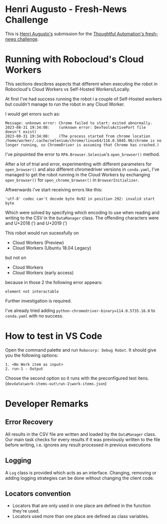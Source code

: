# Henri Augusto - Fresh-News Challenge

This is [Henri Augusto's](https://github.com/HenriAugusto) submission for the [Thoughtful Automation's fresh-news challenge](https://thoughtfulautomation.notion.site/RPA-Challenge-Fresh-news-fa3f504bb7824e1aa9c083906ca1bba7).

# Running with Robocloud's Cloud Workers

This sections descibres aspects that different when executing the robot in Robocloud's Cloud Workers vs Self-Hosted Workers/Locally.

At first I've had success running the robot i a couple of Self-Hosted workers but couldn't manage to run the robot in any Cloud Worker.

I would get errors such as:

```
Message: unknown error: Chrome failed to start: exited abnormally.
2023-08-31 19:34:08:    (unknown error: DevToolsActivePort file doesn't exist)
2023-08-31 19:34:08:    (The process started from chrome location /home/worker/.cache/selenium/chrome/linux64/116.0.5845.96/chrome is no longer running, so ChromeDriver is assuming that Chrome has crashed.)
```

I've pinpointed the error to `RPA.Browser.Selenium`'s `open_browser()` method.

After a lot of trial and error, experimenting with different parameters for `open_browser()` and also different chromedriver versions in `conda.yaml`, I've managed to get the robot running in the Cloud Workers by exchanging `open_browser()` for `open_chrome_browser()` in `BrowserInitializer`.

Aftwerwards i've start receiving errors like this:

```
'utf-8' codec can't decode byte 0x92 in position 292: invalid start byte
```

Which were solved by specifying which encoding to use when reading and writing to the CSV in the `DataManager` class. The offending characters were and U+2018 (‘) and U+2019 (’)

This  robot would run sucessfully on

- Cloud Workers (Preview)
- Cloud Workers (Ubuntu 18.04 Legacy)

but not on

- Cloud Workers
- Cloud Workers (early access)

because in those 2 the following error appears:

```
element not interactable
```

Further investigation is required.

I've already tried adding `python-chromedriver-binary=114.0.5735.16.0` to `conda.yaml` with no success.

# How to test in VS Code

Open the command palette and run `Robocorp: Debug Robot`. It should give you the following options:

    1. <No Work item as input>
    2. run-1 - Output

Choose the second option so it runs with the preconfigured test itens. (`devdata\work-items-out\run-1\work-items.json`)

# Developer Remarks

## Error Recovery

All results in the CSV file are written and loaded by the `DataManager` class.
Our main task checks for every results if it was previously written to the file before writing, i.e. ignores any result processed in previous executions

## Logging

A `Log` class is provided which acts as an interface. Changing, removing or adding logging strategies can be done without changing the client code.

## Locators convention

- Locators that are only used in one place are defined in the function they're used.
- Locators used more than one place are defined as class variables.